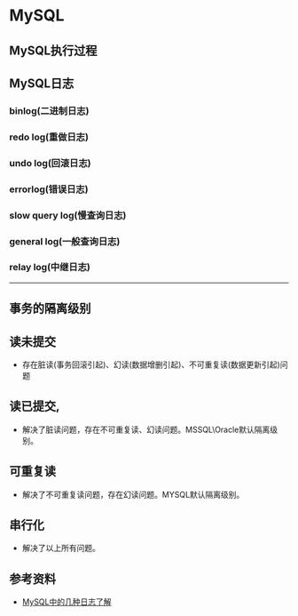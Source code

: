 # MySQL

## MySQL执行过程


## MySQL日志


### binlog(二进制日志)

### redo log(重做日志)

### undo log(回滚日志)

### errorlog(错误日志)

### slow query log(慢查询日志)

### general log(一般查询日志)


### relay log(中继日志)

---

## 事务的隔离级别
  ## 读未提交
   - 存在脏读(事务回滚引起)、幻读(数据增删引起)、不可重复读(数据更新引起)问题
  ## 读已提交,
   - 解决了脏读问题，存在不可重复读、幻读问题。MSSQL\Oracle默认隔离级别。
  ## 可重复读
   - 解决了不可重复读问题，存在幻读问题。MYSQL默认隔离级别。
  ## 串行化
   - 解决了以上所有问题。


## 参考资料
  - [MySQL中的几种日志了解](https://www.cnblogs.com/myseries/p/10728533.html)

